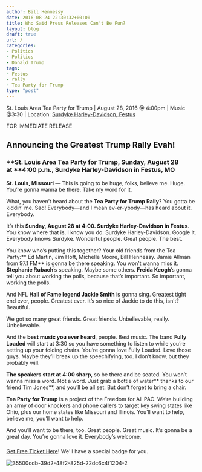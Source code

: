 ```yaml
---
author: Bill Hennessy
date: 2016-08-24 22:30:32+00:00
title: Who Said Press Releases Can't Be Fun?
layout: blog
draft: true
url: /
categories:
- Politics
- Politics
- Donald Trump
tags:
- Festus
- rally
- Tea Party for Trump
type: "post"
---
```


St. Louis Area Tea Party for Trump | August 28, 2016 @ 4:00pm | Music @3:30 | Location: [Surdyke Harley-Davidson, Festus](https://www.google.com/maps/place/38°10'46.4%22N+90°26'45.3%22W/@38.1795483,-90.4464592,19z/data=!3m1!4b1!4m5!3m4!1s0x0:0x0!8m2!3d38.1795483!4d-90.445912?hl=en)

FOR IMMEDIATE RELEASE



## **Announcing the Greatest Trump Rally Evah!**





### **St. Louis Area Tea Party for Trump, Sunday, August 28 at ****4:00 p.m., Surdyke Harley-Davidson in Festus, MO**



**St. Louis, Missouri** — This is going to be huge, folks, believe me. Huge. You’re gonna wanna be there. Take my word for it.

What, you haven’t heard about the **Tea Party for Trump Rally**? You gotta be kiddin’ me. Sad! Everybody—and I mean ev-er-ybody—has heard about it. Everybody.

It’s this **Sunday, August 28 at 4:00. Surdyke Harley-Davidson in Festus**. You know where that is, I know you do. Surdyke Harley-Davidson. Google it. Everybody knows Surdyke. Wonderful people. Great people. The best.

You know who’s putting this together? Your old friends from the Tea Party:** Ed Martin, Jim Hoft, Michelle Moore, Bill Hennessy. Jamie Allman from 97.1 FM** is gonna be there speaking. You won’t wanna miss it. **Stephanie Rubach**’s speaking. Maybe some others. **Freida Keogh**’s gonna tell you about working the polls, because that’s important. So important, working the polls.

And NFL **Hall of Fame legend Jackie Smith** is gonna sing. Greatest tight end ever, people. Greatest ever. It’s so nice of Jackie to do this, isn’t? Beautiful.

We got so many great friends. Great friends. Unbelievable, really. Unbelievable.

And the **best music you ever heard**, people. Best music. The band **Fully Loaded** will start at 3:30 so you have something to listen to while you’re setting up your folding chairs. You’re gonna love Fully Loaded. Love those guys. Maybe they’ll break up the speechifying, too. I don’t know, but they probably will.

**The speakers start at 4:00 sharp**, so be there and be seated. You won’t wanna miss a word. Not a word. Just grab a bottle of water** thanks to our friend Tim Jones**, and you’ll be all set. But don’t forget to bring a chair.

**Tea Party for Trump** is a project of the Freedom for All PAC. We’re building an army of door knockers and phone callers to target key swing states like Ohio, plus our home states like Missouri and Illinois. You’ll want to help, believe me, you’ll want to help.

And you’ll want to be there, too. Great people. Great music. It’s gonna be a great day. You’re gonna love it. Everybody’s welcome.

###

[Get Free Ticket Here](https://www.eventbrite.com/e/tea-party-for-trump-rally-tickets-2832864173?aff=ehomecard)! We'll have a special badge for you.

![35500cdb-39d2-48f2-825d-22dc6c4f1204-2](https://hennessysview.com/wp-content/uploads/2016/08/35500cdb-39d2-48f2-825d-22dc6c4f1204-2.png)



